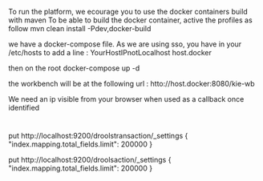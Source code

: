 
To run the platform, we ecourage you to use the docker containers build with maven
To be able to build the docker container, active the profiles as follow
mvn clean install -Pdev,docker-build

we have a docker-compose file.
As we are using sso, you have in your /etc/hosts to add a line :
YourHostIPnotLocalhost host.docker

then on the root
docker-compose up -d


the workbench will be at the following url : htto://host.docker:8080/kie-wb

We need an ip visible from your browser when used as a callback once identified 

# 
put http://localhost:9200/droolstransaction/_settings
{
  "index.mapping.total_fields.limit": 200000
}

put http://localhost:9200/droolsaction/_settings
{
  "index.mapping.total_fields.limit": 200000
}